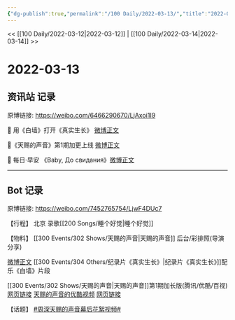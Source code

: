 ```yaml
---
{"dg-publish":true,"permalink":"/100 Daily/2022-03-13/","title":"2022-03-13","created":"2022-11-09T17:12:05.000+08:00","updated":"2023-04-11T14:46:34.661+08:00"}
---
```



<< [[100 Daily/2022-03-12\|2022-03-12]] | [[100 Daily/2022-03-14\|2022-03-14]] >>

# 2022-03-13

## 资讯站 记录

原博链接: https://weibo.com/6466290670/LjAxoi1I9

💫 用《白墙》打开《真实生长》 [微博正文](https://weibo.com/detail/4746591677711805)

💫《天赐的声音》第1期加更上线 [微博正文](https://weibo.com/detail/4746545884826134)

💫 每日·早安 《Baby, До свидания》[微博正文](https://weibo.com/detail/4746475780703151)

---
## Bot 记录

原博链接: https://weibo.com/7452765754/LjwF4DUc7

【行程】
北京 录歌[[200 Songs/睡个好觉\|睡个好觉]]

【物料】
[](https://weibo.com/detail/4746486086632547) [[300 Events/302 Shows/天赐的声音\|天赐的声音]] 后台/彩排照(导演分享)

[微博正文](https://weibo.com/detail/4746566235326917) [[300 Events/304 Others/纪录片《真实生长》\|纪录片《真实生长》]]配乐《白墙》片段

[[300 Events/302 Shows/天赐的声音\|天赐的声音]]第1期加长版(腾讯/优酷/百视)
[网页链接](https://weibo.cn/sinaurl?u=https%3A%2F%2Fm.v.qq.com%2Fx%2Fcover%2Fm%2Fmzc00200c64uga6%2Fc0042yvtrjz.html)
[天赐的声音的优酷视频](https://weibo.cn/sinaurl?u=https%3A%2F%2Fv.youku.com%2Fv_show%2Fid_XNTIwNTM0Njg3Ng%3D%3D.html%3Fx%26sharefrom%3Dandroid%26scene%3Dlong%26playMode%3D%26sharekey%3D7e0a99fbb2cfa8f3ebf48f66321eed2d1)
[网页链接](https://weibo.cn/sinaurl?u=https%3A%2F%2Fbp-share.bestv.com.cn%2Fbp-share%2FsharePage.html%3FtitleId%3D403903%26contentId%3D10121%26currentEpisode%3D1%26modelType%3D1)

【话题】
[#周深天赐的声音幕后花絮视频#](https://s.weibo.com/weibo?q=%23%E5%91%A8%E6%B7%B1%E5%A4%A9%E8%B5%90%E7%9A%84%E5%A3%B0%E9%9F%B3%E5%B9%95%E5%90%8E%E8%8A%B1%E7%B5%AE%E8%A7%86%E9%A2%91%23)
